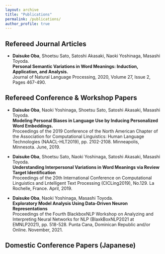 ```yaml
---
layout: archive
title: "Publications"
permalink: /publications/
author_profile: true
---
```


## Refereed Journal Articles
- __Daisuke Oba__, Shoetsu Sato, Satoshi Akasaki, Naoki Yoshinaga, Masashi Toyoda.  
**Personal Semantic Variations in Word Meanings: Induction, Application, and Analysis.**  
Journal of Natural Language Processing, 2020, Volume 27, Issue 2, Pages 467-490.  

## Refereed Conference & Workshop Papers
- __Daisuke Oba__, Naoki Yoshinaga, Shoetsu Sato, Satoshi Akasaki, Masashi Toyoda.  
**Modeling Personal Biases in Language Use by Inducing Personalized Word Embeddings.**  
Proceedings of the 2019 Conference of the North American Chapter of the Association for Computational Linguistics: Human Language Technologies (NAACL-HLT2019), pp. 2102-2108. Minneapolis, Minnesota. June, 2019.  

- __Daisuke Oba__, Shoetsu Sato, Naoki Yoshinaga, Satoshi Akasaki, Masashi Toyoda.  
**Understanding Interpersonal Variations in Word Meanings via Review Target Identification**   
Proceedings of the 20th International Conference on Computational Linguistics and Lntelligent Text Processing (CICLing2019), No.129. La Rochelle, France. April, 2019.  

- __Daisuke Oba__, Naoki Yoshinaga, Masashi Toyoda.  
**Exploratory Model Analysis Using Data-Driven Neuron Representations**  
Proceedings of the Fourth BlackboxNLP Workshop on Analyzing and Interpreting Neural Networks for NLP (BlaxkBoxNLP2021 at EMNLP2021), pp. 518-528. Punta Cana, Dominican Republic and/or Online. November, 2021.  

## Domestic Conference Papers (Japanese)

